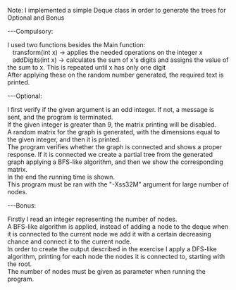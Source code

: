 Note: I implemented a simple Deque class in order to generate the trees for Optional and Bonus

---Compulsory:  
  
I used two functions besides the Main function:  
&nbsp;&nbsp;&nbsp;transform(int x) -> applies the needed operations on the integer x  
&nbsp;&nbsp;&nbsp;addDigits(int x) -> calculates the sum of x's digits and assigns the value of the sum to x. This is repeated until x has only one digit  
After applying these on the random number generated, the required text is printed.  

---Optional:  
  
I first verify if the given argument is an odd integer. If not, a message is sent, and the program is terminated.  
If the given integer is greater than 9, the matrix printing will be disabled.  
A random matrix for the graph is generated, with the dimensions equal to the given integer, and then it is printed.  
The program verifies whether the graph is connected and shows a proper response. If it is connected we create a partial tree from the generated graph applying a BFS-like algorithm, and then we show the corresponding matrix.  
In the end the running time is shown.  
This program must be ran with the "-Xss32M" argument for large number of nodes.  
  
---Bonus:  
  
Firstly I read an integer representing the number of nodes.  
A BFS-like algorithm is applied, instead of adding a node to the deque when it is connected to the current node we add it with a certain decreasing chance and connect it to the current node.  
In order to create the output described in the exercise I apply a DFS-like algorithm, printing for each node the nodes it is connected to, starting with the root.  
The number of nodes must be given as parameter when running the program.
